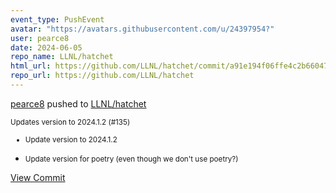 ```yaml
---
event_type: PushEvent
avatar: "https://avatars.githubusercontent.com/u/24397954?"
user: pearce8
date: 2024-06-05
repo_name: LLNL/hatchet
html_url: https://github.com/LLNL/hatchet/commit/a91e194f06ffe4c2b6604704541f46862844ab58
repo_url: https://github.com/LLNL/hatchet
---
```


<a href='https://github.com/pearce8' target='_blank'>pearce8</a> pushed to <a href='https://github.com/LLNL/hatchet' target='_blank'>LLNL/hatchet</a>

<small>Updates version to 2024.1.2 (#135)

* Update version to 2024.1.2

* Update version for poetry (even though we don't use poetry?)</small>

<a href='https://github.com/LLNL/hatchet/commit/a91e194f06ffe4c2b6604704541f46862844ab58' target='_blank'>View Commit</a>
